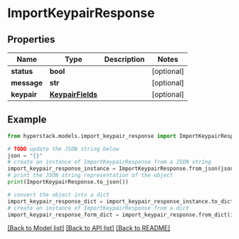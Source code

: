 # ImportKeypairResponse


## Properties

Name | Type | Description | Notes
------------ | ------------- | ------------- | -------------
**status** | **bool** |  | [optional] 
**message** | **str** |  | [optional] 
**keypair** | [**KeypairFields**](KeypairFields.md) |  | [optional] 

## Example

```python
from hyperstack.models.import_keypair_response import ImportKeypairResponse

# TODO update the JSON string below
json = "{}"
# create an instance of ImportKeypairResponse from a JSON string
import_keypair_response_instance = ImportKeypairResponse.from_json(json)
# print the JSON string representation of the object
print(ImportKeypairResponse.to_json())

# convert the object into a dict
import_keypair_response_dict = import_keypair_response_instance.to_dict()
# create an instance of ImportKeypairResponse from a dict
import_keypair_response_form_dict = import_keypair_response.from_dict(import_keypair_response_dict)
```
[[Back to Model list]](../README.md#documentation-for-models) [[Back to API list]](../README.md#documentation-for-api-endpoints) [[Back to README]](../README.md)


